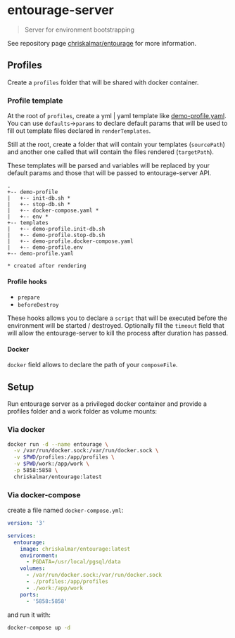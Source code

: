 # entourage-server

> Server for environment bootstrapping

See repository page [chriskalmar/entourage](https://github.com/chriskalmar/entourage) for more information.

## Profiles

Create a `profiles` folder that will be shared with docker container.

### Profile template

At the root of `profiles`, create a yml | yaml template like [demo-profile.yaml](./test/demo-profile.yaml).
You can use `defaults`->`params` to declare default params that will be used to fill out template files declared in `renderTemplates`.

Still at the root, create a folder that will contain your templates (`sourcePath`) and another one called <profile name> that will contain the files rendered (`targetPath`).

These templates will be parsed and variables will be replaced by your default params and those that will be passed to entourage-server API.

```
.
+-- demo-profile
|   +-- init-db.sh *
|   +-- stop-db.sh *
|   +-- docker-compose.yaml *
|   +-- env *
+-- templates
|   +-- demo-profile.init-db.sh
|   +-- demo-profile.stop-db.sh
|   +-- demo-profile.docker-compose.yaml
|   +-- demo-profile.env
+-- demo-profile.yaml

* created after rendering
```

#### Profile hooks

- `prepare`
- `beforeDestroy`

These hooks allows you to declare a `script` that will be executed before the environment will be started / destroyed.
Optionally fill the `timeout` field that will allow the entourage-server to kill the process after duration has passed.

#### Docker

`docker` field allows to declare the path of your `composeFile`.

## Setup

Run entourage server as a privileged docker container and provide a profiles folder and a work folder as volume mounts:

### Via docker

```sh
docker run -d --name entourage \
  -v /var/run/docker.sock:/var/run/docker.sock \
  -v $PWD/profiles:/app/profiles \
  -v $PWD/work:/app/work \
  -p 5858:5858 \
  chriskalmar/entourage:latest
```

### Via docker-compose

create a file named `docker-compose.yml`:

```yaml
version: '3'

services:
  entourage:
    image: chriskalmar/entourage:latest
    environment:
      - PGDATA=/usr/local/pgsql/data
    volumes:
      - /var/run/docker.sock:/var/run/docker.sock
      - ./profiles:/app/profiles
      - ./work:/app/work
    ports:
      - '5858:5858'
```

and run it with:

```sh
docker-compose up -d
```
